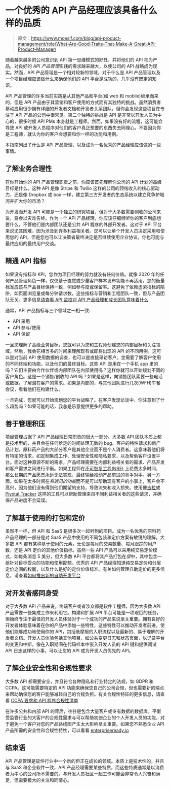 # 一个优秀的 API 产品经理应该具备什么样的品质

> 原文：<https://www.moesif.com/blog/api-product-management/role/What-Are-Good-Traits-That-Make-A-Great-API-Product-Manager/>

随着越来越多的公司意识到 API 第一思维模式的好处，并将他们的 API 视为产品，对良好的 *API 产品管理*实践的需求越来越大，以使公司的 API 战略成为现实。然而，API 产品管理是一个相对较新的领域，对于什么是 API 产品管理以及一个项目经理应该做什么来确保他们的 API 平台是成功的，几乎没有既定的知识。

API 产品管理的许多当前实践是从其他产品和平台(如 web 和 mobile)继承而来的，但是 API 产品由于其营销和客户使用的方式而有其独特的挑战。虽然消费者移动应用很少拥有详细的开发者文档和开发者关系团队，但你会发现这些项目在专注于 API 产品的公司中很常见。第二个独特的挑战是 API 是非常以开发人员为中心的，很多时候 API PMs 本身就是工程师。然而，如果没有好的流程，这可能会导致 API 或开发人员程序对他们的客户真正想要的东西失去同理心。不要因为你是工程师，就认为你的客户会想要和你一样的功能和用例。

本指南列出了什么是 API 产品管理，以及成为一名优秀的产品经理应该做的一些事情。

## 了解业务合理性

在你开始你的 API 产品管理职责之前，你应该首先理解你公司的 API 计划的高级目标是什么。这种 API 是像 Stripe 和 Twilio 这样的公司的顶线收入的核心驱动力，还是像 Dropbox 或 box 一样，建立第三方开发者的生态系统以建立竞争护城河并扩大你的市场？

为开发而开发 API 可能是一个独立的研究项目，但对于大多数需要创收的公司来说，将会以灾难告终。作为一个 API 产品经理，你应该仔细倾听你的客户到底想要什么，不管他们是内部团队还是公共 API 程序的外部开发者。这对于 API 平台来说尤其困难，因为涉及到许多利益相关者。您可以让单个开发人员决定采用和使用您的 API，但是您也可以让决策者最终决定是否继续使用企业协议。你也可能与最终应用的最终用户交谈。

## 精通 API 指标

如果没有指标和 KPI，您作为项目经理的努力就没有任何价值。就像 2020 年的任何产品管理角色一样，仅仅基于直觉或少量客户样本发布功能不再适用。您的衡量标准应该与产品目标保持一致，例如参与度或保留率。这避免了依赖虚荣指标的陷阱，如页面浏览量或每分钟请求数，这些指标与营销和工程团队一致，但与产品团队无关。更多信息[请查看 API 监控对 API 产品经理和成长团队意味着什么](/blog/api-product-management/api-metrics/What-Does-API-Monitoring-Mean-For-API-Product-Managers-and-Growth-Teams/)

通常，API 产品指标与三个领域之一相一致:

*   API 采用
*   API 参与/使用
*   API 保留

一旦您理解了高级业务目标，您就可以为您和工程师创建您的内部目标和关注领域。然后，我会花相当多的时间来理解现有或即将出现的 API 的不同用例。这可以是对当前 API 使用数据的调查，也可以是直接采访客户。您需要了解客户使用的不同终端和功能，以及他们的最终目标。这些 API 是用在一个手机 app 里的吗？它们主要由合作伙伴或内部团队在内部使用吗？这样你就可以开始规划不同的客户角色。这是一个销售/创收的 API 吗？如果是这样，向销售团队索要一些电话或数据，了解潜在客户的需求。如果是内部的，与其他团队进行几次(WFH)午餐会议，看看他们在构建什么。

一旦完成，您就可以开始规划您的平台战略了。在客户发现访谈中，你注意到了什么趋势吗？如果可能的话，我总是乐意提供更多的帮助。

## 善于管理积压

项目管理占据了 API 产品经理日常职责的很大一部分。大多数 API 团队本质上都是技术型的，并且会在任何给定的时间处理无数的 bug、客户的特性请求和新产品计划。原料药产品的大部分客户是其他企业而不是个人消费者。这意味着他们将有特定的请求，如定制集成工作、处理安全性和隐私要求，以及帮助客户设置平台。面对这种源源不断的需求，产品经理需要在内部利益相关者的需求、产品开发和客户需求之间进行平衡。如果工程师在[不可恢复工程(NRE)](https://thestartupdictionary.wordpress.com/2013/01/16/nre-non-recoverable-or-recurring-engineering-fee/) 上花费太多时间，那么长期的产品愿景永远无法实现，最终输给推动产品前进的竞争对手。另一方面，如果花太多时间在*有远见的功能*而不是可以帮助现有客户的小事上，客户会不高兴，因为他们没有得到他们期望的支持，导致流失和收入损失。使用像[吉拉](https://www.atlassian.com/software/jira)或 [Pivotal Tracker](https://www.pivotaltracker.com) 这样的工具可以帮助管理来自不同利益相关者的这些请求，并确保产品进度不会延误。

## 了解基于使用的打包和定价

虽然不一样，但 API 和 SaaS 是很多次一起听到的项目。成为一名优秀的原料药产品经理的一部分是对 SaaS 产品中使用的不同包装和定价方案有敏锐的理解。大多数 API 都有某种基于使用的元素，无论是每月的交易数量、每月跟踪的用户数，还是 API 定价的其他价值指标。虽然一些 API 产品可以采用纯交易定价模式，如每条消息 5 美分，但大多数 API 平台都将其产品打包在*层*中，其中包含一组针对目标受众的功能和使用配额。优秀的 API 产品经理知道纯交易定价和分层定价之间的权衡，以及什么是好的定价价值标准。有关如何管理自助定价的更多信息，请查看[如何推出新的自助开发平台](/blog/developer-platforms/self-service/How-to-Launch-a-Developer-Platform-Self-Service/#self-service-pricing)

## 对开发者感同身受

对于大多数 API 产品来说，终端客户或者涉众都是软件工程师，因为大多数 API 产品需要一些集成工作来利用它。构建和扩展 API 平台可能是一项艰巨的任务，但始终专注于最佳的开发人员体验对于一个成功的产品来说至关重要。拥有良好的开发者体验意味着在你的产品中添加一些特性，这些特性可以推动开发者前进，使他们能够成功地使用你的 API，包括低摩擦的入职流程以及最新的、易于理解的开发者文档。开发人员体验包括其他项目，如公共变更日志和状态页面，以记录平台的变更和中断。像在入职期间在代码样本中嵌入开发人员的 API 键和提供调试 API 日志这样的小事，可以让您的 API 成为开发人员优先的 API。

## 了解企业安全性和合规性要求

大多数 API 都需要安全，并且符合各种隐私和行业特定的法规，如 GDPR 和 CCPA。这可能需要特定的 API 功能来确保您自己的公司合规，但也需要新的端点来帮助确保您的客户能够减轻自己的合规负担。有关合规性特征的更多信息，请查看 [CCPA 要求和 API 程序合规性清单](/blog/business/compliance/CCPA-Requirements-and-Compliance-Checklist-for-API-Programs/)

在许多公共和内部 API 的背后，往往是包含大量客户或专有数据的数据库。平衡受监管行业的大客户的合规性需求与可以帮助初创企业的个人开发人员的功能，对于避免一个客户对您的产品路线图产生太大影响至关重要。如果您不熟悉企业 API 产品所需的安全性和合规性特性，可以看看 [enterpriseready.io](https://www.enterpriseready.io)

## 结束语

API 产品管理是软件行业中一个新的但正在成长的领域。本质上是技术性的，并且与 SaaS 和企业软件一致，API 产品经理需要某些特质，而这些特质通常是以消费者为中心的公司所不需要的。与开发人员社区一起工作可能会非常令人兴奋和满足，但需要极大的关注和同情心。